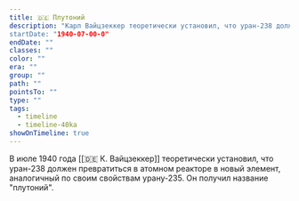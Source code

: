 ```yaml
---
title: 🇩🇪 Плутоний
description: "Карл Вайцзеккер теоретически установил, что уран-238 должен превратиться в атомном реакторе в новый элемент, аналогичный по своим свойствам урану-235. Он получил название плутоний
startDate: "1940-07-00-0"
endDate: ""
classes: ""
color: ""
era: ""
group: ""
path: ""
pointsTo: ""
type: ""
tags:
  - timeline
  - timeline-40ka
showOnTimeline: true
---
```


В июле 1940 года [[🇩🇪 К. Вайцзеккер]] теоретически установил, что уран-238 должен превратиться в атомном реакторе в новый элемент, аналогичный по своим свойствам урану-235. Он получил название "плутоний".
